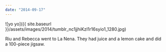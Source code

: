 ```yaml
---
date: "2014-09-17"
---
```


![yo yo]({{ site.baseurl }}/assets/images/2014/tumblr_nc1jjhiKzI1r16syio1_1280.jpg)

Riu and Rebecca went to La Nena. They had juice and a lemon cake and did a 100-piece jigsaw.

